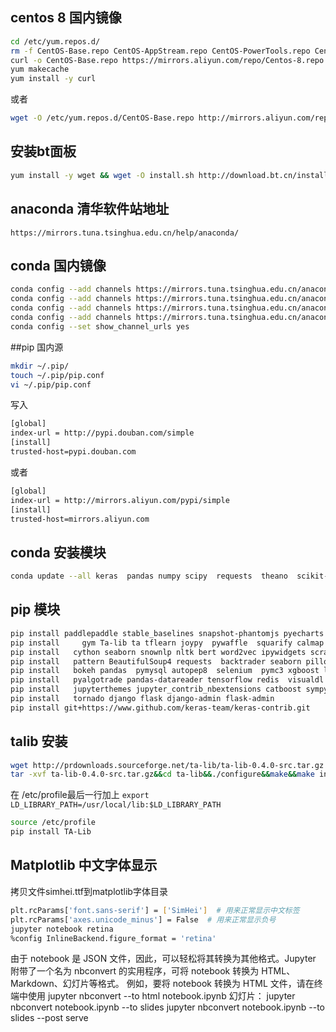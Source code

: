 

## centos 8 国内镜像

```bash
cd /etc/yum.repos.d/
rm -f CentOS-Base.repo CentOS-AppStream.repo CentOS-PowerTools.repo CentOS-centosplus.repo CentOS-Extras.repo
curl -o CentOS-Base.repo https://mirrors.aliyun.com/repo/Centos-8.repo
yum makecache
yum install -y curl
```
或者
```bash
wget -O /etc/yum.repos.d/CentOS-Base.repo http://mirrors.aliyun.com/repo/Centos-8.repo
```

## 安装bt面板

```bash
yum install -y wget && wget -O install.sh http://download.bt.cn/install/install_6.0.sh && sh install.sh
```

## anaconda 清华软件站地址

`https://mirrors.tuna.tsinghua.edu.cn/help/anaconda/`

## conda 国内镜像
```bash
conda config --add channels https://mirrors.tuna.tsinghua.edu.cn/anaconda/pkgs/free/
conda config --add channels https://mirrors.tuna.tsinghua.edu.cn/anaconda/cloud/conda-forge 
conda config --add channels https://mirrors.tuna.tsinghua.edu.cn/anaconda/cloud/msys2/
conda config --add channels https://mirrors.tuna.tsinghua.edu.cn/anaconda/cloud/pytorch/
conda config --set show_channel_urls yes

```


##pip 国内源
```bash
mkdir ~/.pip/
touch ~/.pip/pip.conf
vi ~/.pip/pip.conf
```
写入
```bash
[global]
index-url = http://pypi.douban.com/simple
[install]
trusted-host=pypi.douban.com
```
或者
```bash
[global]
index-url = http://mirrors.aliyun.com/pypi/simple
[install]
trusted-host=mirrors.aliyun.com
```

## conda 安装模块
```bash
conda update --all keras  pandas numpy scipy  requests  theano  scikit-learn bcolz mysqlclient clang llvm line_profiler  
```

## pip 模块

```bash
pip install paddlepaddle stable_baselines snapshot-phantomjs pyecharts torch
pip install 	gym Ta-lib ta tflearn joypy  pywaffle  squarify calmap  bs4 urllib3 backtrader 
pip install   cython seaborn snownlp nltk bert word2vec ipywidgets scrapy jieba tushare baostock openpyxl 
pip install   pattern BeautifulSoup4 requests  backtrader seaborn pillow statsmodels keras scikit-Learn  
pip install   bokeh pandas  pymysql autopep8  selenium  pymc3 xgboost lightgbm pymysql sqlalchemy autopep8 
pip install   pyalgotrade pandas-datareader tensorflow redis  visualdl  superset alphalens statsmodels pyecharts 
pip install   jupyterthemes jupyter_contrib_nbextensions catboost sympy better_exceptions  
pip install   tornado django flask django-admin flask-admin
pip install git+https://www.github.com/keras-team/keras-contrib.git
```

## talib 安装

```bash
wget http://prdownloads.sourceforge.net/ta-lib/ta-lib-0.4.0-src.tar.gz
tar -xvf ta-lib-0.4.0-src.tar.gz&&cd ta-lib&&./configure&&make&&make install
```
在 /etc/profile最后一行加上
`export LD_LIBRARY_PATH=/usr/local/lib:$LD_LIBRARY_PATH`
```bash
source /etc/profile
pip install TA-Lib
```

##  Matplotlib 中文字体显示
拷贝文件simhei.ttf到matplotlib字体目录
```bash
plt.rcParams['font.sans-serif'] = ['SimHei']  # 用来正常显示中文标签
plt.rcParams['axes.unicode_minus'] = False  # 用来正常显示负号
jupyter notebook retina
%config InlineBackend.figure_format = 'retina'
```
由于 notebook 是 JSON 文件，因此，可以轻松将其转换为其他格式。Jupyter 附带了一个名为 nbconvert 的实用程序，可将 notebook 转换为 HTML、Markdown、幻灯片等格式。
例如，要将 notebook 转换为 HTML 文件，请在终端中使用
jupyter nbconvert --to html notebook.ipynb
幻灯片：
jupyter nbconvert notebook.ipynb --to slides
jupyter nbconvert notebook.ipynb --to slides --post serve
